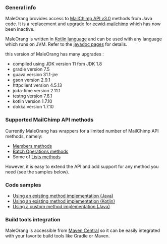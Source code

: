 ### General info
MaleOrang provides access to [MailChimp API v3.0](http://developer.mailchimp.com/documentation/mailchimp/reference/overview/) methods from Java code. It is a replacement and upgrade for [ecwid-mailchimp](https://github.com/Ecwid/maleorang/) which has now been inactive.

MaleOrang is written in [Kotlin language](https://kotlinlang.org/) and can be used with any language which runs on JVM. Refer to the [javadoc pages](http://www.javadoc.io/doc/com.ecwid/maleorang/) for details.

this version of MaleOrang has many upgrades :
* compiled using JDK version 11 fom JDK 1.8 
* gradle version 7.5
* guava version 31.1-jre
* gson version 2.9.1
* httpclient version 4.5.13
* joda-time version 2.11.1
* testng version 7.6.1
* kotlin version 1.7.10
* dokka version 1.7.10


### Supported MailChimp API methods

Currently MaleOrang has wrappers for a limited number of MailChimp API methods, namely:
* [Members methods](http://developer.mailchimp.com/documentation/mailchimp/reference/lists/members/)
* [Batch Operations methods](http://developer.mailchimp.com/documentation/mailchimp/reference/batches/)
* Some of [Lists methods](http://developer.mailchimp.com/documentation/mailchimp/reference/lists/)

However, it is easy to extend the API and add support for any method you need (see the samples below).

### Code samples

* [Using an existing method implementation (Java)](src/test/java/com/ecwid/maleorang/examples/ExistingMethodExample.java)
* [Using an existing method implementation (Kotlin)](src/test/java/com/ecwid/maleorang/method/v3_0/lists/members/MembersTest.kt)
* [Using a custom method implementation (Java)](src/test/java/com/ecwid/maleorang/examples/CustomMethodExample.java)

### Build tools integration

MaleOrang is accessible from [Maven Central](https://search.maven.org/search?q=maleorang) so it can be easily integrated with your favorite build tools like Gradle or Maven.

